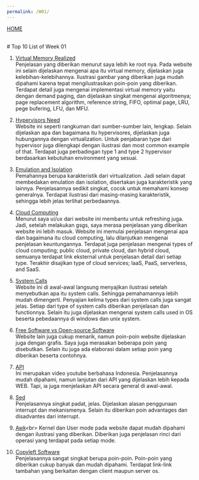 ```yaml
---
permalink: /W01/
---
```

[HOME](../)

<br>
# Top 10 List of Week 01

1. [Virtual Memory Realized](https://www.tutorialspoint.com/operating_system/os_virtual_memory.htm)<br>
Penjelasan yang diberikan menurut saya lebih ke root nya.
Pada website ini selain dijelaskan mengenai apa itu virtual memory, dijelaskan juga kelebihan-kelebihannya.
Ilustrasi gambar yang diberikan juga mudah dipahami karena tepat mengilustrasikan poin-poin yang diberikan.
Terdapat detail juga mengenai implementasi virtual memory yaitu dengan demand paging, dan dijelaskan singkat mengenai algoritmenya; page replacement algorithm, reference string, FIFO, optimal page, LRU, pege bufering, LFU, dan MFU.

2. [Hypervisors Need](https://phoenixnap.com/kb/what-is-hypervisor-type-1-2)<br>
Website ini seperti rangkuman dari sumber-sumber lain, lengkap.
Selain dijelaskan apa dan bagaimana itu hypervisores, dijelaskan juga hubungannya dengan virtualization. 
Untuk penjabaran type dari hypervisor juga dilengkapi dengan ilustrasi dan most common example of that.
Terdapat juga perbadingan type 1 and type 2 hypervisor berdasarkan kebutuhan environment yang sesuai.

3. [Emulation and Isolation](https://www.geeksforgeeks.org/characteristics-of-virtualization/)<br>
Pemahannya berupa karakteristik dari virtualization.
Jadi selain dapat membedakan emulation dan isolation, disertakan juga karakteristik yang lainnya.
Penjelasannya sedikit singkat, cocok untuk memahami konsep generalnya.
Terdapat ilustrasi dari masing-masing karakteristik, sehingga lebih jelas terlihat perbedaannya.

4. [Cloud Computing](https://azure.microsoft.com/en-us/overview/what-is-cloud-computing/)<br>
Menurut saya ui/ux dari website ini membantu untuk refreshing juga.
Jadi, setelah melakukan gsgs, saya merasa penjelasan yang diberikan website ini lebih masuk.
Website ini memulai penjelasan mengenai apa dan bagaimana itu cloud computing, lalu dilanjutkan mengenai penjelasan keuntungannya.
Terdapat juga penjelasan mengenai types of cloud computing; public cloud, private cloud, dan hybrid cloud, semuanya terdapat link eksternal untuk penjelasan detail dari setiap type.
Terakhir disajikan type of cloud services; IaaS, PaaS, serverless, and SaaS.

5. [System Calls](https://www.guru99.com/system-call-operating-system.html)<br>
Website ini di awal-awal langsung menyajikan ilustrasi setelah menyebutkan apa itu system calls.
Sehingga pemahamannya lebih mudah dimengerti.
Penyajian kelima types dari system calls juga sangat jelas.
Setiap dari type of system calls diberikan penjelasan dan functionnya.
Selain itu juga dijelaskan mengenai system calls used in OS beserta pebedaannya di windows dan unix system.

6. [Free Software vs Open-source Software](https://www.educba.com/linux-vs-mac-vs-windows/)<br>
Website lain juga cukup menarik, namun poin-poin website dijelaskan juga dengan grafis.
Saya juga merasakan beberapa poin yang disebutkan.
Selain itu juga ada elaborasi dalam setiap poin yang diberikan beserta contohnya.

7. [API](https://www.youtube.com/watch?v=vQJJ_K1JbEA&ab_channel=WebProgrammingUNPAS)<br>
Ini merupakan video youtube berbahasa Indonesia.
Penjelasannya mudah dipahami, namun lanjutan dari API yang dijelaskan lebih kepada WEB.
Tapi, ia juga menjelaskan API secara general di awal-awal.

8. [Sed](https://www.geeksforgeeks.org/purpose-of-an-interrupt-in-computer-organization/)<br>
Penjelasannya singkat padat, jelas. 
Dijelaskan alasan penggunaan interrupt dan mekanismenya.
Selain itu diberikan poin advantages dan disadvantes dari interrupt.

9. [Awk](https://www.tutorialspoint.com/User-Mode-vs-Kernel-Mode#:~:text=The%20system%20is%20in%20user,or%20a%20system%20call%20occurs.)<br>
Kernel dan User mode pada website dapat mudah dipahami dengan ilustrasi yang diberikan.
Diberikan juga penjelasan rinci dari operasi yang terdapat pada setiap mode.

10. [Copyleft Software](https://www.geeksforgeeks.org/difference-between-server-os-and-client-os/)<br>
Penjelasannya sangat singkat berupa poin-poin.
Poin-poin yang diberikan cukup banyak dan mudah dipahami.
Terdapat link-link tambahan yang berkaitan dengan client maupun server os.

